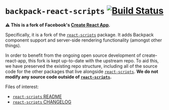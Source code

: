# `backpack-react-scripts` [![Build Status](https://travis-ci.org/Skyscanner/backpack-react-scripts.svg?branch=fork)](https://travis-ci.org/Skyscanner/backpack-react-scripts)

**⚠️ This is a fork of Facebook's [Create React App](https://github.com/facebook/create-react-app).**

Specifically, it is a fork of the [`react-scripts`](https://github.com/facebook/create-react-app/tree/master/packages/react-scripts) package. It adds Backpack component support and server-side rendering functionality (amongst other things).

In order to benefit from the ongoing open source development of create-react-app, this fork is kept up-to-date with the upstream repo. To aid this, we have preserved the existing repo structure, including all of the source code for the other packages that live alongside [`react-scripts`](https://github.com/facebook/create-react-app/tree/master/packages/react-scripts). **We do not modify any source code outside of [`react-scripts`](https://github.com/facebook/create-react-app/tree/master/packages/react-scripts).**

Files of interest:
  - [`react-scripts` README](packages/react-scripts/README.md)
  - [`react-scripts` CHANGELOG](packages/react-scripts/CHANGELOG.md)
